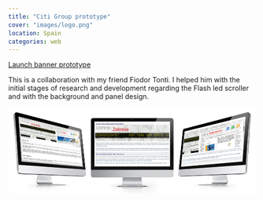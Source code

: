 ```yaml
---
title: "Citi Group prototype"
cover: "images/logo.png"
location: Spain
categories: web
---
```


<p class="align-center">
<a class="btn" href="http://work.joanmira.com/webs/citigroup/" target="_blank">Launch banner prototype</a>
</p>

This is a collaboration with my friend Fiodor Tonti. I helped him with the initial stages of research and development regarding the Flash led scroller and with the background and panel design.

![](./images/1.jpg)
